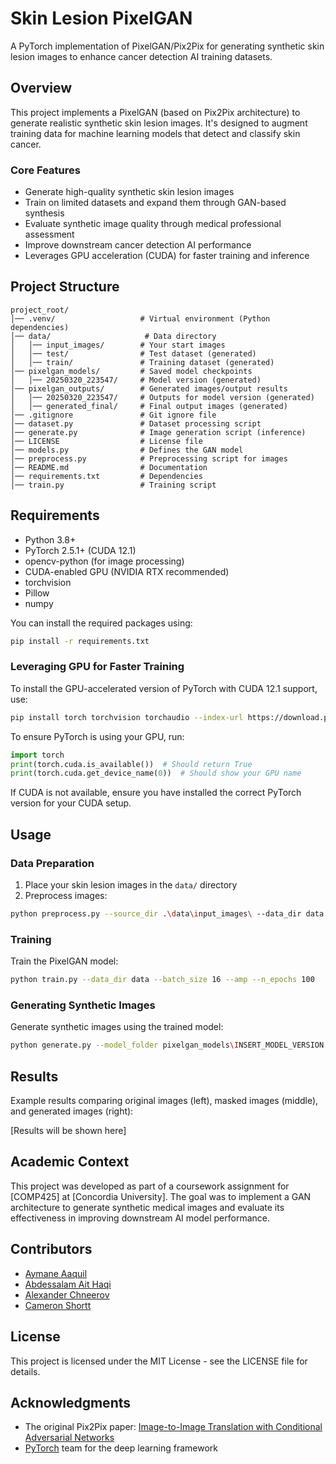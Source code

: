 # Skin Lesion PixelGAN

A PyTorch implementation of PixelGAN/Pix2Pix for generating synthetic skin lesion images to enhance cancer detection AI training datasets.

## Overview

This project implements a PixelGAN (based on Pix2Pix architecture) to generate realistic synthetic skin lesion images. It's designed to augment training data for machine learning models that detect and classify skin cancer.

### Core Features
- Generate high-quality synthetic skin lesion images
- Train on limited datasets and expand them through GAN-based synthesis
- Evaluate synthetic image quality through medical professional assessment
- Improve downstream cancer detection AI performance
- Leverages GPU acceleration (CUDA) for faster training and inference

## Project Structure

```
project_root/
│── .venv/                   # Virtual environment (Python dependencies)
│── data/                     # Data directory
│   │── input_images/        # Your start images
│   │── test/                # Test dataset (generated)
│   │── train/               # Training dataset (generated)
│── pixelgan_models/         # Saved model checkpoints
│   │── 20250320_223547/     # Model version (generated)
│── pixelgan_outputs/        # Generated images/output results
│   │── 20250320_223547/     # Outputs for model version (generated)
│   │── generated_final/     # Final output images (generated)
│── .gitignore               # Git ignore file
│── dataset.py               # Dataset processing script
│── generate.py              # Image generation script (inference)
│── LICENSE                  # License file
│── models.py                # Defines the GAN model
│── preprocess.py            # Preprocessing script for images
│── README.md                # Documentation
│── requirements.txt         # Dependencies
│── train.py                 # Training script
```

## Requirements

- Python 3.8+
- PyTorch 2.5.1+ (CUDA 12.1)
- opencv-python (for image processing)
- CUDA-enabled GPU (NVIDIA RTX recommended)
- torchvision
- Pillow
- numpy

You can install the required packages using:
```bash
pip install -r requirements.txt
```

### Leveraging GPU for Faster Training
To install the GPU-accelerated version of PyTorch with CUDA 12.1 support, use:

```bash
pip install torch torchvision torchaudio --index-url https://download.pytorch.org/whl/cu121
```

To ensure PyTorch is using your GPU, run:
```python
import torch
print(torch.cuda.is_available())  # Should return True
print(torch.cuda.get_device_name(0))  # Should show your GPU name
```
If CUDA is not available, ensure you have installed the correct PyTorch version for your CUDA setup.

## Usage

### Data Preparation

1. Place your skin lesion images in the `data/` directory
2. Preprocess images:
```bash
python preprocess.py --source_dir .\data\input_images\ --data_dir data
```

### Training

Train the PixelGAN model:
```bash
python train.py --data_dir data --batch_size 16 --amp --n_epochs 100
```

### Generating Synthetic Images

Generate synthetic images using the trained model:
```bash
python generate.py --model_folder pixelgan_models\INSERT_MODEL_VERSION --input_dir data/test --num_images 20 --output_dir pixelgan_outputs/generated_final
```

## Results

Example results comparing original images (left), masked images (middle), and generated images (right):

[Results will be shown here]

## Academic Context

This project was developed as part of a coursework assignment for [COMP425] at [Concordia University]. The goal was to implement a GAN architecture to generate synthetic medical images and evaluate its effectiveness in improving downstream AI model performance.

## Contributors

- [Aymane Aaquil](https://github.com/aymaneaaquil)
- [Abdessalam Ait Haqi](https://github.com/AbdessalamAithaqi)
- [Alexander Chneerov](https://github.com/achneerov)
- [Cameron Shortt](https://github.com/cameronsshortt)

## License

This project is licensed under the MIT License - see the LICENSE file for details.

## Acknowledgments

- The original Pix2Pix paper: [Image-to-Image Translation with Conditional Adversarial Networks](https://arxiv.org/abs/1611.07004)
- [PyTorch](https://pytorch.org/) team for the deep learning framework
